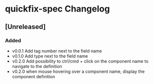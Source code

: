 <!-- Keep a Changelog guide -> https://keepachangelog.com -->

# quickfix-spec Changelog

## [Unreleased]

### Added
- v0.0.1 Add tag number next to the field name
- v0.1.0 Add type next to the field name
- v0.2.0 Add possibility to ctrl/cmd + click on the component name to navigate to the definition
- v0.2.0 when mouse hovering over a component name, display the component definition
